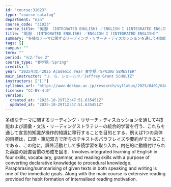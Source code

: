 ```yaml
---
id: "course:31023"
type: "course-catalog"
department: "nan"
course_code: "31023"
course_title: "英語Ⅰ （INTEGRATED ENGLISH) ／ENGLISH I (INTEGRATED ENGLISH)"
title: "英語Ⅰ （INTEGRATED ENGLISH) ／ENGLISH I (INTEGRATED ENGLISH)"
summary: "多様なテーマに関するリーディング・リサーチ・ディスカッションを通して4技能および語彙・文法・リーディングストラテジーの統合的学習を行う．これらを通して宣言的知識が操作的知識に移行することを目的とする．例えば1つの具体的目標は，口頭・筆記双方…"
tags: []
campus: ""
term: ""
period: "火2／Tue 2"
course_type: "春学期／Spring"
credits: 1
year: "2025年度／2025 Academic Year 春学期／SPRING SEMESTER"
main_instructor: "Ｊ．Ｇ．ショールツ／Jeffrey Grant SCHULTZ"
instructors: ["[]"]
syllabus_url: "https://www.dokkyo.ac.jp/research/syllabus/2025/0401/0401_31023_ja_JP.html"
license: "CC-BY-4.0"
version:
  created_at: "2025-10-29T12:47:51.635451Z"
  updated_at: "2025-10-29T12:47:51.635451Z"
---
```

多様なテーマに関するリーディング・リサーチ・ディスカッションを通して4技能および語彙・文法・リーディングストラテジーの統合的学習を行う．これらを通して宣言的知識が操作的知識に移行することを目的とする．例えば1つの具体的目標は，口頭・筆記双方で所与のテキストのパラフレイズや要約ができることである．この他に，課外活動として多読学習を取り入れ，内在的に動機付けられた英語の読書習慣の形成を図る．Involves integrated learning of English in four skills, vocabulary, grammar, and reading skills with a purpose of converting declarative knowledge to procedural knowledge. Paraphrasing/summarising of given texts in both speaking and writing is one of the immediate goals. Along with the main course is extensive reading provided for habit formation of internalised reading motivation.
